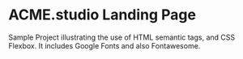 # ACME.studio Landing Page

Sample Project illustrating the use of HTML semantic tags, and CSS Flexbox. It includes Google Fonts and also Fontawesome.

